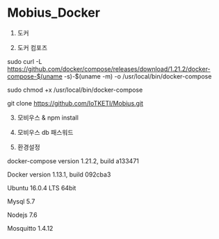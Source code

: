 # Mobius_Docker



1. 도커

2. 도커 컴포즈 

sudo curl -L https://github.com/docker/compose/releases/download/1.21.2/docker-compose-$(uname -s)-$(uname -m) -o /usr/local/bin/docker-compose

sudo chmod +x /usr/local/bin/docker-compose

git clone https://github.com/IoTKETI/Mobius.git

3. 모비우스 & npm install

4. 모비우스 db 패스워드

4. 환경설정 

docker-compose version 1.21.2, build a133471

Docker version 1.13.1, build 092cba3


Ubuntu 16.0.4 LTS  64bit

Mysql 5.7

Nodejs 7.6

Mosquitto 1.4.12
